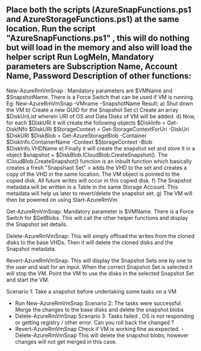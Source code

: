 Place both the scripts (AzureSnapFunctions.ps1 and AzureStorageFunctions.ps1) at the same location. 
Run the script "AzureSnapFunctions.ps1" , this will do nothing but will load in the memory and also will load the helper script
Run LogMeIn, Mandatory parameters are Subscription Name, Account Name, Password
Description of other functions:
-------------------------------

New-AzureRmVmSnap : Mandatory parameters are $VMName and $SnapshotName. There is a Force Switch that can be used if VM is running.
Eg: New-AzureRmVmSnap -VMname <vm1> -SnapshotName <mysnapshot>
Result: 
a) Shut down the VM
b) Create a new GUID for the Snapshot Set
c) Create an array $DiskUriList wherein URI of OS and Data Disks of VM will be added.
d) Now, for each $DiskURI it will create the following objects
$DiskInfo = Get-DiskINfo $DiskURI
$StorageContext = Get-StorageContextForUri -DiskUri $DiskURI
$DiskBlob = Get-AzureStorageBlob -Container $DiskInfo.ContainerName -Context $StorageContext -Blob $DiskInfo.VHDName
e) Finally it will create the snapshot set and store it in a object
$snapshot = $DiskBlob.ICloudBlob.CreateSnapshot(). The ICloudBlob.CreateSnapshot() function is an inbuilt function which basically creates a fresh "Snapshaot Set" > adds the VHD
to the set and creates a copy of the VHD in the same location. The VM object is pointed to the copied disk. All future writes will occur in this copied disk.
f) The Snapshot metadata will be written in a Table in the same Storage Account. This metadata will help us later to revert/delete the snapshot set.
g) The VM will then be powered on using Start-AzureRmVm


Get-AzureRmVmSnap: Mandatory parameter is $VMName. There is a Force Switch for $GetBlobs. 
This will call the other helper functions and display the Snapshot set details.

Delete-AzureRmVmSnap: This will simply offload the writes from the cloned disks to the base VHDs. Then it will delete the cloned disks and the Snapshot metadata.

Revert-AzureRmVmSnap: This will display the Snapshot Sets one by one to the user and wait for an input. When the correct Snapshot Set is selected it will stop the VM.
Point the VM to use the disks in the selected Snapshot Set and start the VM. 

Scenario 1: Take a snapshot before undertaking some tasks on a VM
- Run New-AzureRmVmSnap
Scenario 2: The tasks were successful. Merge the changes to the base disks and delete the snapshot blobs
- Delete-AzureRmVmSnap
Scenario 3: Tasks failed , OS is not responding or getting registry / other error. Can you roll back the changed ?
- Revert-AzureRmVmSnap
Check if VM is working fine as expected.
-Delete-AzureRmVmSnap
This will delete the snapshot blobs, however changes will not get merged in this case. 


